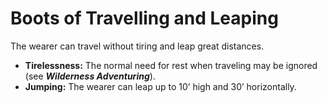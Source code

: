 # Boots of Travelling and Leaping

The wearer can travel without tiring and leap great distances.

- **Tirelessness:** The normal need for rest when traveling may be ignored (see ***Wilderness Adventuring***).
- **Jumping:** The wearer can leap up to 10’ high and 30’ horizontally.